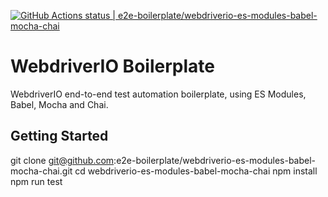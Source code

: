 [![GitHub Actions status | e2e-boilerplate/webdriverio-es-modules-babel-mocha-chai](https://github.com/e2e-boilerplate/webdriverio-es-modules-babel-mocha-chai/workflows/webdriverio-es-modules-babel-mocha-chai/badge.svg)](https://github.com/e2e-boilerplate/webdriverio-es-modules-babel-mocha-chai/actions?workflow=webdriverio-es-modules-babel-mocha-chai)

# WebdriverIO Boilerplate

WebdriverIO end-to-end test automation boilerplate, using ES Modules, Babel, Mocha and Chai.

## Getting Started

git clone git@github.com:e2e-boilerplate/webdriverio-es-modules-babel-mocha-chai.git
cd webdriverio-es-modules-babel-mocha-chai
npm install
npm run test
